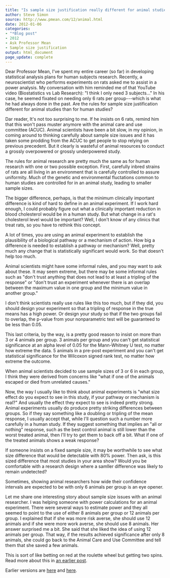 ```yaml
---
title: "Is sample size justification really different for animal studies compared to human studies?"
author: Steve Simon
source: http://www.pmean.com/12/animal.html
date: 2012-01-06
categories:
- "*Blog post"
- 2012
- Ask Professor Mean
- Sample size justification
output: html_document
page_update: complete
---
```


Dear Professor Mean, I've spent my entire career (so far) in developing statistical analysis plans for human subjects research. Recently, a neuroscientist who performs experiments on rats asked me to assist in a power analysis. My conversation with him reminded me of that YouTube video (Biostatistics vs Lab Research): "I think I only need 3 subjects..." In his case, he seemed fixated on needing only 6 rats per group---which is what he had always done in the past. Are the rules for sample size justification different for animal studies than for human studies?

<!---More--->

Dar reader, It's not too surprising to me. If he insists on 6 rats, remind him that this won't pass muster anymore with the animal care and use committee (ACUC). Animal scientists have been a bit slow, in my opinion, in coming around to thinking carefully about sample size issues and it has taken some prodding from the ACUC to get people to stop relying on previous precedent. But it clearly is wasteful of animal resources to conduct a grossly overpowered or grossly underpowered study.

The rules for animal research are pretty much the same as for human research with one or two possible exception. First, carefully inbred strains of rats are all living in an environment that is carefully controlled to assure uniformity. Much of the genetic and environmental fluctations common to human studies are controlled for in an animal study, leading to smaller sample sizes.

The bigger difference, perhaps, is that the minimum clinically important difference is kind of hard to define in an animal experiment. If I work hard enough, I could probably figure out what a clinically important reduction in blood cholesterol would be in a human study. But what change in a rat's cholesterol level would be important? Well, I don't know of any clinics that treat rats, so you have to rethink this concept.

A lot of times, you are using an animal experiment to establish the plausibility of a biological pathway or a mechanism of action. How big a difference is needed to establish a pathway or mechanism? Well, pretty much any change that is statistically significant would work. So that doesn't help too much.

Animal scientists might have some informal rules, and you may want to ask about these. It may seem extreme, but there may be some informal rules such as "don't trust anything that does not lead to at least a tripling of the response" or "don't trust an experiment whenever there is an overlap between the maximum value in one group and the minimum value in another group."

I don't think scientists really use rules like this too much, but if they did, you should design your experiment so that a tripling of response in the true means has a high power. Or design your study so that if the two groups fail to overlap, the p-value from your nonparametric test will be guaranteed to be less than 0.05.

This last criteria, by the way, is a pretty good reason to insist on more than 3 or 4 animals per group. 3 animals per group and you can't get statistical significance at an alpha level of 0.05 for the Mann-Whitney U test, no matter how extreme the data. 5 animals in a pre-post experiment and you can't get statistical significance for the Wilcoxon signed rank test, no matter how extreme the outcome.

When animal scientists decided to use sample sizes of 3 or 6 in each group, I think they were derived from concerns like "what if one of the animals escaped or died from unrelated causes."

Now, the way I usually like to think about animal experiments is "what size effect do you expect to see in this study, if your pathway or mechanism is real?" And usually the effect they expect to see is indeed pretty strong. Animal experiments usually do produce pretty striking differences between groups. So if they say something like a doubling or tripling of the mean response, I usually accept that, while I'll question such a number more carefully in a human study. If they suggest something that implies an "all or nothing" response, such as the best control animal is still lower than the worst treated animal, then I'll try to get them to back off a bit. What if one of the treated animals shows a weak response?

If someone insists on a fixed sample size, it may be worthwhile to see what size difference that would be detectable with 80% power. Then ask, is this sized difference that most studies in your area show? Would you be comfortable with a research design where a samller difference was likely to remain undetected?

Sometimes, showing animal researchers how wide their confidence intervals are expected to be with only 6 animals per group is an eye opener.

Let me share one interesting story about sample size issues with an animal researcher. I was helping someone with power calculations for an animal experiment. There were several ways to estimate power and they all seemed to point to the use of either 8 animals per group or 12 animals per group. I explained that if she was more risk averse, she should use 12 animals and if she were more work averse, she should use 8 animals. Her answer surprised me a bit. She said that she liked the idea of using 12 animals per group. That way, if the results achieved significance after only 8 animals, she could go back to the Animal Care and Use Committee and tell them that she saved a few animals.

This is sort of like betting on red at the roulette wheel but getting two spins. Read more about this in [an earlier post][sim3].

[sim3]: http://new.pmean.com/early-stopping-animal/

Earlier versions are [here][sim1] and [here][sim2].
 
[sim1]: http://www.pmean.com/12/animal.html
[sim2]: http://new.pmean.com/sample-size-animal-study/

